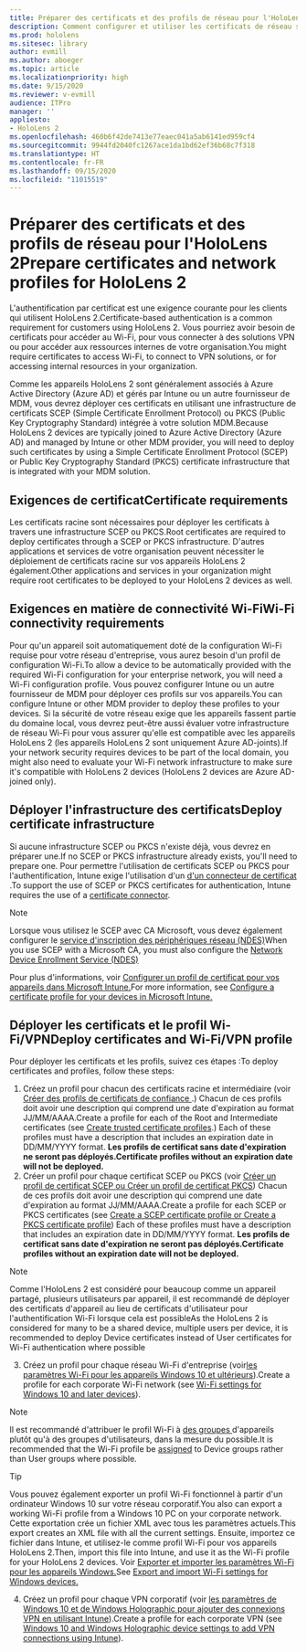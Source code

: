 ```yaml
---
title: Préparer des certificats et des profils de réseau pour l'HoloLens 2
description: Comment configurer et utiliser les certificats de réseau sur les appareils HoloLens 2
ms.prod: hololens
ms.sitesec: library
author: evmill
ms.author: aboeger
ms.topic: article
ms.localizationpriority: high
ms.date: 9/15/2020
ms.reviewer: v-evmill
audience: ITPro
manager: ''
appliesto:
- HoloLens 2
ms.openlocfilehash: 460b6f42de7413e77eaec041a5ab6141ed959cf4
ms.sourcegitcommit: 9944fd2040fc1267ace1da1bd62ef36b68c7f318
ms.translationtype: HT
ms.contentlocale: fr-FR
ms.lasthandoff: 09/15/2020
ms.locfileid: "11015519"
---
```

# <span data-ttu-id="1e36b-103">Préparer des certificats et des profils de réseau pour l'HoloLens 2</span><span class="sxs-lookup"><span data-stu-id="1e36b-103">Prepare certificates and network profiles for HoloLens 2</span></span>

<span data-ttu-id="1e36b-104">L'authentification par certificat est une exigence courante pour les clients qui utilisent HoloLens 2.</span><span class="sxs-lookup"><span data-stu-id="1e36b-104">Certificate-based authentication is a common requirement for customers using HoloLens 2.</span></span> <span data-ttu-id="1e36b-105">Vous pourriez avoir besoin de certificats pour accéder au Wi-Fi, pour vous connecter à des solutions VPN ou pour accéder aux ressources internes de votre organisation.</span><span class="sxs-lookup"><span data-stu-id="1e36b-105">You might require certificates to access Wi-Fi, to connect to VPN solutions, or for accessing internal resources in your organization.</span></span>

<span data-ttu-id="1e36b-106">Comme les appareils HoloLens 2 sont généralement associés à Azure Active Directory (Azure AD) et gérés par Intune ou un autre fournisseur de MDM, vous devrez déployer ces certificats en utilisant une infrastructure de certificats SCEP (Simple Certificate Enrollment Protocol) ou PKCS (Public Key Cryptography Standard) intégrée à votre solution MDM.</span><span class="sxs-lookup"><span data-stu-id="1e36b-106">Because HoloLens 2 devices are typically joined to Azure Active Directory (Azure AD) and managed by Intune or other MDM provider, you will need to deploy such certificates by using a Simple Certificate Enrollment Protocol (SCEP) or Public Key Cryptography Standard (PKCS) certificate infrastructure that is integrated with your MDM solution.</span></span>

## <span data-ttu-id="1e36b-107">Exigences de certificat</span><span class="sxs-lookup"><span data-stu-id="1e36b-107">Certificate requirements</span></span>
<span data-ttu-id="1e36b-108">Les certificats racine sont nécessaires pour déployer les certificats à travers une infrastructure SCEP ou PKCS.</span><span class="sxs-lookup"><span data-stu-id="1e36b-108">Root certificates are required to deploy certificates through a SCEP or PKCS infrastructure.</span></span> <span data-ttu-id="1e36b-109">D'autres applications et services de votre organisation peuvent nécessiter le déploiement de certificats racine sur vos appareils HoloLens 2 également.</span><span class="sxs-lookup"><span data-stu-id="1e36b-109">Other applications and services in your organization might require root certificates to be deployed to your HoloLens 2 devices as well.</span></span> 

## <span data-ttu-id="1e36b-110">Exigences en matière de connectivité Wi-Fi</span><span class="sxs-lookup"><span data-stu-id="1e36b-110">Wi-Fi connectivity requirements</span></span>
<span data-ttu-id="1e36b-111">Pour qu'un appareil soit automatiquement doté de la configuration Wi-Fi requise pour votre réseau d'entreprise, vous aurez besoin d'un profil de configuration Wi-Fi.</span><span class="sxs-lookup"><span data-stu-id="1e36b-111">To allow a device to be automatically provided with the required Wi-Fi configuration for your enterprise network, you will need a Wi-Fi configuration profile.</span></span> <span data-ttu-id="1e36b-112">Vous pouvez configurer Intune ou un autre fournisseur de MDM pour déployer ces profils sur vos appareils.</span><span class="sxs-lookup"><span data-stu-id="1e36b-112">You can configure Intune or other MDM provider to deploy these profiles to your devices.</span></span> <span data-ttu-id="1e36b-113">Si la sécurité de votre réseau exige que les appareils fassent partie du domaine local, vous devrez peut-être aussi évaluer votre infrastructure de réseau Wi-Fi pour vous assurer qu'elle est compatible avec les appareils HoloLens 2 (les appareils HoloLens 2 sont uniquement Azure AD-joints).</span><span class="sxs-lookup"><span data-stu-id="1e36b-113">If your network security requires devices to be part of the local domain, you might also need to evaluate your Wi-Fi network infrastructure to make sure it's compatible with HoloLens 2 devices (HoloLens 2 devices are Azure AD-joined only).</span></span>

## <span data-ttu-id="1e36b-114">Déployer l'infrastructure des certificats</span><span class="sxs-lookup"><span data-stu-id="1e36b-114">Deploy certificate infrastructure</span></span>
<span data-ttu-id="1e36b-115">Si aucune infrastructure SCEP ou PKCS n'existe déjà, vous devrez en préparer une.</span><span class="sxs-lookup"><span data-stu-id="1e36b-115">If no SCEP or PKCS infrastructure already exists, you'll need to prepare one.</span></span> <span data-ttu-id="1e36b-116">Pour permettre l'utilisation de certificats SCEP ou PKCS pour l'authentification, Intune exige l'utilisation d'un [d'un connecteur de certificat ](https://docs.microsoft.com/mem/intune/protect/certificate-connectors).</span><span class="sxs-lookup"><span data-stu-id="1e36b-116">To support the use of SCEP or PKCS certificates for authentication, Intune requires the use of a [certificate connector](https://docs.microsoft.com/mem/intune/protect/certificate-connectors).</span></span>

> [!NOTE]
> <span data-ttu-id="1e36b-117">Lorsque vous utilisez le SCEP avec CA Microsoft, vous devez également configurer le [service d'inscription des périphériques réseau (NDES)](https://docs.microsoft.com/mem/intune/protect/certificates-scep-configure#set-up-ndes)</span><span class="sxs-lookup"><span data-stu-id="1e36b-117">When you use SCEP with a Microsoft CA, you must also configure the [Network Device Enrollment Service (NDES)](https://docs.microsoft.com/mem/intune/protect/certificates-scep-configure#set-up-ndes)</span></span>

<span data-ttu-id="1e36b-118">Pour plus d'informations, voir [Configurer un profil de certificat pour vos appareils dans Microsoft Intune.](https://docs.microsoft.com/intune/certificates-configure)</span><span class="sxs-lookup"><span data-stu-id="1e36b-118">For more information, see [Configure a certificate profile for your devices in Microsoft Intune.](https://docs.microsoft.com/intune/certificates-configure)</span></span>

## <span data-ttu-id="1e36b-119">Déployer les certificats et le profil Wi-Fi/VPN</span><span class="sxs-lookup"><span data-stu-id="1e36b-119">Deploy certificates and Wi-Fi/VPN profile</span></span>
<span data-ttu-id="1e36b-120">Pour déployer les certificats et les profils, suivez ces étapes :</span><span class="sxs-lookup"><span data-stu-id="1e36b-120">To deploy certificates and profiles, follow these steps:</span></span>
1.  <span data-ttu-id="1e36b-121">Créez un profil pour chacun des certificats racine et intermédiaire (voir [Créer des profils de certificats de confiance ](https://docs.microsoft.com/intune/protect/certificates-configure#create-trusted-certificate-profiles).) Chacun de ces profils doit avoir une description qui comprend une date d'expiration au format JJ/MM/AAAA.</span><span class="sxs-lookup"><span data-stu-id="1e36b-121">Create a profile for each of the Root and Intermediate certificates (see [Create trusted certificate profiles](https://docs.microsoft.com/intune/protect/certificates-configure#create-trusted-certificate-profiles).) Each of these profiles must have a description that includes an expiration date in DD/MM/YYYY format.</span></span> **<span data-ttu-id="1e36b-122">Les profils de certificat sans date d'expiration ne seront pas déployés.</span><span class="sxs-lookup"><span data-stu-id="1e36b-122">Certificate profiles without an expiration date will not be deployed.</span></span>**
1.  <span data-ttu-id="1e36b-123">Créer un profil pour chaque certificat SCEP ou PKCS (voir [Créer un profil de certificat SCEP ou Créer un profil de certificat PKCS](https://docs.microsoft.com/intune/protect/certficates-pfx-configure#create-a-pkcs-certificate-profile)) Chacun de ces profils doit avoir une description qui comprend une date d'expiration au format JJ/MM/AAAA.</span><span class="sxs-lookup"><span data-stu-id="1e36b-123">Create a profile for each SCEP or PKCS certificates (see [Create a SCEP certificate profile or Create a PKCS certificate profile](https://docs.microsoft.com/intune/protect/certficates-pfx-configure#create-a-pkcs-certificate-profile)) Each of these profiles must have a description that includes an expiration date in DD/MM/YYYY format.</span></span> **<span data-ttu-id="1e36b-124">Les profils de certificat sans date d'expiration ne seront pas déployés.</span><span class="sxs-lookup"><span data-stu-id="1e36b-124">Certificate profiles without an expiration date will not be deployed.</span></span>**

> [!NOTE]
> <span data-ttu-id="1e36b-125">Comme l'HoloLens 2 est considéré pour beaucoup comme un appareil partagé, plusieurs utilisateurs par appareil, il est recommandé de déployer des certificats d'appareil au lieu de certificats d'utilisateur pour l'authentification Wi-Fi lorsque cela est possible</span><span class="sxs-lookup"><span data-stu-id="1e36b-125">As the HoloLens 2 is considered for many to be a shared device, multiple users per device, it is recommended to deploy Device certificates instead of User certificates for Wi-Fi authentication where possible</span></span>

3.  <span data-ttu-id="1e36b-126">Créez un profil pour chaque réseau Wi-Fi d'entreprise (voir[les paramètres Wi-Fi pour les appareils Windows 10 et ultérieurs](https://docs.microsoft.com/intune/wi-fi-settings-windows)).</span><span class="sxs-lookup"><span data-stu-id="1e36b-126">Create a profile for each corporate Wi-Fi network (see [Wi-Fi settings for Windows 10 and later devices](https://docs.microsoft.com/intune/wi-fi-settings-windows)).</span></span> 
> [!NOTE]
> <span data-ttu-id="1e36b-127">Il est recommandé d'attribuer le profil Wi-Fi à [des groupes ](https://docs.microsoft.com/mem/intune/configuration/device-profile-assign) d'appareils plutôt qu'à des groupes d'utilisateurs, dans la mesure du possible.</span><span class="sxs-lookup"><span data-stu-id="1e36b-127">It is recommended that the Wi-Fi profile be [assigned](https://docs.microsoft.com/mem/intune/configuration/device-profile-assign) to Device groups rather than User groups where possible.</span></span> 

> [!TIP]
> <span data-ttu-id="1e36b-128">Vous pouvez également exporter un profil Wi-Fi fonctionnel à partir d'un ordinateur Windows 10 sur votre réseau corporatif.</span><span class="sxs-lookup"><span data-stu-id="1e36b-128">You also can export a working Wi-Fi profile from a Windows 10 PC on your corporate network.</span></span> <span data-ttu-id="1e36b-129">Cette exportation crée un fichier XML avec tous les paramètres actuels.</span><span class="sxs-lookup"><span data-stu-id="1e36b-129">This export creates an XML file with all the current settings.</span></span> <span data-ttu-id="1e36b-130">Ensuite, importez ce fichier dans Intune, et utilisez-le comme profil Wi-Fi pour vos appareils HoloLens 2.</span><span class="sxs-lookup"><span data-stu-id="1e36b-130">Then, import this file into Intune, and use it as the Wi-Fi profile for your HoloLens 2 devices.</span></span> <span data-ttu-id="1e36b-131">Voir [ Exporter et importer les paramètres Wi-Fi pour les appareils Windows.](https://docs.microsoft.com/mem/intune/configuration/wi-fi-settings-import-windows-8-1)</span><span class="sxs-lookup"><span data-stu-id="1e36b-131">See [Export and import Wi-Fi settings for Windows devices.](https://docs.microsoft.com/mem/intune/configuration/wi-fi-settings-import-windows-8-1)</span></span>

4.  <span data-ttu-id="1e36b-132">Créez un profil pour chaque VPN corporatif (voir [ les paramètres de Windows 10 et de Windows Holographic pour ajouter des connexions VPN en utilisant Intune](https://docs.microsoft.com/intune/vpn-settings-windows-10)).</span><span class="sxs-lookup"><span data-stu-id="1e36b-132">Create a profile for each corporate VPN (see [Windows 10 and Windows Holographic device settings to add VPN connections using Intune](https://docs.microsoft.com/intune/vpn-settings-windows-10)).</span></span>




